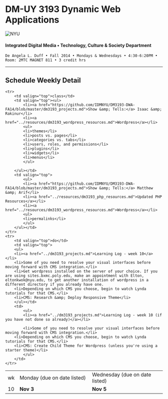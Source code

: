 # DM-UY 3193 Dynamic Web Applications

![NYU](http://ws2.polishedsolid.com/de/nyu_soe_logo.png)
#### Integrated Digital Media • Technology, Culture & Society Department

    De Angela L. Duff • Fall 2014 • Mondays & Wednesdays • 4:30-6:20PM • Room: 2MTC MAGNET 811 • 3 credit hrs

---

## Schedule Weekly Detail

<table>
<tr>
<td>wk</td>
<td>Monday (due on date listed)</td>
<td>Wednesday (due on date listed)</td>
</tr>
<!-- dates -->
    <tr>
        <td valign="top" width="4%">10</td>
        <td valign="top" width="48%"><strong>Nov 3</strong></td>
        <td valign="top" width="48%"><strong>Nov 5</strong></td>
    </tr>

    <tr>
        <td valign="top">class</td>
        <td valign="top"><ul>
            <li><a href="https://github.com/IDMNYU/DM3193-DWA-FA14/blob/master/dm3193_projects.md">Show &amp; Tells:</a> Isaac &amp; Rakinur</li>
            <li><a href="../resources/dm3193_wordpress_resources.md">Wordpress</a></li>
            <ul>
            <li>themes</li>
            <li>posts vs. pages</li>
            <li>categories vs. tabs</li>
            <li>users, roles, and permissions</li>
            <li>plugins</li>
            <li>widgets</li>
            <li>menus</li>
            </ul>

        </ul></td>
        <td valign="top">
            <ul>
            <li><a href="https://github.com/IDMNYU/DM3193-DWA-FA14/blob/master/dm3193_projects.md">Show &amp; Tells:</a> Matthew &amp; Arif</li>
            <li><a href="../resources/dm3193_php_resources.md">Updated PHP Resources</a></li>
            <li><a href="../resources/dm3193_wordpress_resources.md">Wordpress</a></li>
            <ul>
            <li>permalinks</li>
            </ul>
        </ul></td>
    </tr>
    <tr>
        <td valign="top">do</td>
        <td valign="top">
        <ul>
        <li><a href="../dm3193_projects.md">Learning Log - week 10</a></li>
        <li>Some of you need to resolve your visual interfaces before moving forward with CMS integration.</li>
        <li>Get wordpress installed on the server of your choice. If you are using sites.bxmc.poly.edu, make an appointment with Elton, eltonkwok@nyu.edu, to get another installation of wordpress in a different directory if you already have one.
        <li>Depending on which CMS you choose, begin to watch Lynda tutorials for that CMS.</li>
        <li>CMS: Research &amp; Deploy Responsive Theme</li>
        </ul></td>
        <td>
            <ul>
            <li><a href="../dm3193_projects.md">Learning Log - week 10 (if you have not done so already)</a></li>
           
            <li>Some of you need to resolve your visual interfaces before moving forward with CMS integration.</li>
        <li>Depending on which CMS you choose, begin to watch Lynda tutorials for that CMS.</li>
        <li>CMS: Create Child Theme for Wordpress (unless you're using a starter theme)</li>
            </ul>
        </td>
    </tr>

</table>
